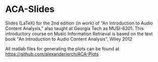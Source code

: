 # ACA-Slides
Slides (LaTeX) for the 2nd edition (in work) of "An Introduction to Audio Content Analysis," also taught at Georgia Tech as MUSI-6201. This introductory course on Music Information Retrieval is based on the text book "An Introduction to Audio Content Analysis", Wiley 2012

All matlab files for generating the plots can be found at https://github.com/alexanderlerch/ACA-Plots
